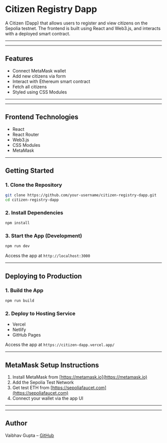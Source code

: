 # Citizen Registry Dapp

A Citizen (Dapp) that allows users to register and view citizens on the Sepolia testnet. The frontend is built using React and Web3.js, and interacts with a deployed smart contract.

---

---

## Features

- Connect MetaMask wallet
- Add new citizens via form
- Interact with Ethereum smart contract
- Fetch all citizens
- Styled using CSS Modules

---

---

## Frontend Technologies

- React
- React Router
- Web3.js
- CSS Modules
- MetaMask

---

## Getting Started

### 1. Clone the Repository

```bash
git clone https://github.com/your-username/citizen-registry-dapp.git
cd citizen-registry-dapp
```

### 2. Install Dependencies

```bash
npm install
```

### 3. Start the App (Development)

```bash
npm run dev
```

Access the app at `http://localhost:3000`

---

## Deploying to Production

### 1. Build the App

```bash
npm run build
```

### 2. Deploy to Hosting Service

- Vercel
- Netlify
- GitHub Pages


Access the app at `https://citizen-dapp.vercel.app/`

---

## MetaMask Setup Instructions

1. Install MetaMask from [https://metamask.io](https://metamask.io)
2. Add the Sepolia Test Network
3. Get test ETH from [https://sepoliafaucet.com](https://sepoliafaucet.com)
4. Connect your wallet via the app UI

---

---

## Author

Vaibhav Gupta – [GitHub](https://github.com/vaebhav-98)
